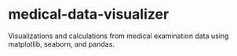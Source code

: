 # medical-data-visualizer
Visualizations and  calculations from medical examination data  using matplotlib, seaborn, and pandas.
